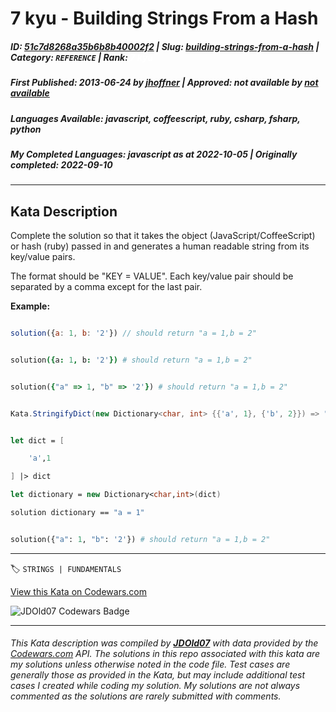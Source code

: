 # 7 kyu - Building Strings From a Hash

##### **ID**: [51c7d8268a35b6b8b40002f2](https://www.codewars.com/kata/51c7d8268a35b6b8b40002f2) | **Slug**: [building-strings-from-a-hash](https://www.codewars.com/kata/51c7d8268a35b6b8b40002f2) | **Category**: `REFERENCE` | **Rank**: <span style="color:white">7 kyu</span>

##### **First Published**: 2013-06-24 ***by*** [jhoffner](https://www.codewars.com/users/jhoffner) | **Approved**: *not available* ***by*** [*not available*](*https://www.codewars.com*)

##### **Languages Available**: javascript, coffeescript, ruby, csharp, fsharp, python

##### **My Completed Languages**: javascript ***as at*** 2022-10-05 | **Originally completed**: 2022-09-10

---

## Kata Description


Complete the solution so that it takes the object (JavaScript/CoffeeScript) or hash (ruby) passed in and generates a human readable string from its key/value pairs. 



The format should be "KEY = VALUE". Each key/value pair should be separated by a comma except for the last pair.



**Example:**

```javascript

solution({a: 1, b: '2'}) // should return "a = 1,b = 2"

```

```coffeescript

solution({a: 1, b: '2'}) # should return "a = 1,b = 2"

```

```ruby

solution({"a" => 1, "b" => '2'}) # should return "a = 1,b = 2"

```

```csharp

Kata.StringifyDict(new Dictionary<char, int> {{'a', 1}, {'b', 2}}) => "a = 1,b = 2";

```

```fsharp

let dict = [

    'a',1

] |> dict

let dictionary = new Dictionary<char,int>(dict)

solution dictionary == "a = 1"

```

```python

solution({"a": 1, "b": '2'}) # should return "a = 1,b = 2"

```



---


🏷 `STRINGS | FUNDAMENTALS`


[View this Kata on Codewars.com](https://www.codewars.com/kata/51c7d8268a35b6b8b40002f2)

![](https://www.codewars.com/users/jdold07/badges/large "JDOld07 Codewars Badge")

---

###### *This Kata description was compiled by [**JDOld07**](https://tpstech.dev) with data provided by the [Codewars.com](https://www.codewars.com) API.  The solutions in this repo associated with this kata are my solutions unless otherwise noted in the code file.  Test cases are generally those as provided in the Kata, but may include additional test cases I created while coding my solution.  My solutions are not always commented as the solutions are rarely submitted with comments.*
